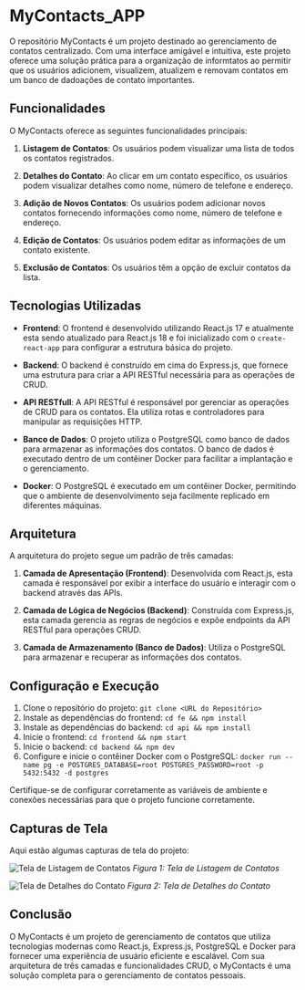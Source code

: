 # MyContacts_APP
O repositório MyContacts é um projeto destinado ao gerenciamento de contatos centralizado. Com uma interface amigável e intuitiva, este projeto oferece uma solução prática para a organização de informtatos ao permitir que os usuários adicionem, visualizem, atualizem e removam contatos em um banco de dadoações de contato importantes.

## Funcionalidades

O MyContacts oferece as seguintes funcionalidades principais:

1. **Listagem de Contatos**: Os usuários podem visualizar uma lista de todos os contatos registrados.

2. **Detalhes do Contato**: Ao clicar em um contato específico, os usuários podem visualizar detalhes como nome, número de telefone e endereço.

3. **Adição de Novos Contatos**: Os usuários podem adicionar novos contatos fornecendo informações como nome, número de telefone e endereço.

4. **Edição de Contatos**: Os usuários podem editar as informações de um contato existente.

5. **Exclusão de Contatos**: Os usuários têm a opção de excluir contatos da lista.

## Tecnologias Utilizadas

- **Frontend**: O frontend é desenvolvido utilizando React.js 17 e atualmente esta sendo atualizado para React.js 18 e foi inicializado com o `create-react-app` para configurar a estrutura básica do projeto.

- **Backend**: O backend é construído em cima do Express.js, que fornece uma estrutura para criar a API RESTful necessária para as operações de CRUD.

- **API RESTfull**: A API RESTful é responsável por gerenciar as operações de CRUD para os contatos. Ela utiliza rotas e controladores para manipular as requisições HTTP.

- **Banco de Dados**: O projeto utiliza o PostgreSQL como banco de dados para armazenar as informações dos contatos. O banco de dados é executado dentro de um contêiner Docker para facilitar a implantação e o gerenciamento.

- **Docker**: O PostgreSQL é executado em um contêiner Docker, permitindo que o ambiente de desenvolvimento seja facilmente replicado em diferentes máquinas.

## Arquitetura

A arquitetura do projeto segue um padrão de três camadas:

1. **Camada de Apresentação (Frontend)**: Desenvolvida com React.js, esta camada é responsável por exibir a interface do usuário e interagir com o backend através das APIs.

2. **Camada de Lógica de Negócios (Backend)**: Construída com Express.js, esta camada gerencia as regras de negócios e expõe endpoints da API RESTful para operações CRUD.

3. **Camada de Armazenamento (Banco de Dados)**: Utiliza o PostgreSQL para armazenar e recuperar as informações dos contatos.

## Configuração e Execução

1. Clone o repositório do projeto: `git clone <URL do Repositório>`
2. Instale as dependências do frontend: `cd fe && npm install`
3. Instale as dependências do backend: `cd api && npm install`
4. Inicie o frontend: `cd frontend && npm start`
5. Inicie o backend: `cd backend && npm dev`
6. Configure e inicie o contêiner Docker com o PostgreSQL: `docker run --name pg -e POSTGRES_DATABASE=root POSTGRES_PASSWORD=root -p 5432:5432 -d postgres`

Certifique-se de configurar corretamente as variáveis de ambiente e conexões necessárias para que o projeto funcione corretamente.

## Capturas de Tela

Aqui estão algumas capturas de tela do projeto:

![Tela de Listagem de Contatos](screenshots/listagem.png)
*Figura 1: Tela de Listagem de Contatos*

![Tela de Detalhes do Contato](screenshots/detalhes.png)
*Figura 2: Tela de Detalhes do Contato*

## Conclusão

O MyContacts é um projeto de gerenciamento de contatos que utiliza tecnologias modernas como React.js, Express.js, PostgreSQL e Docker para fornecer uma experiência de usuário eficiente e escalável. Com sua arquitetura de três camadas e funcionalidades CRUD, o MyContacts é uma solução completa para o gerenciamento de contatos pessoais.
